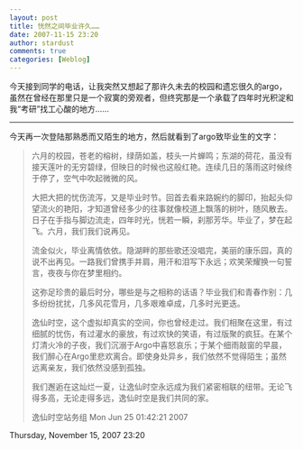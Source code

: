 ```yaml
---
layout: post
title: 恍然之间毕业许久……
date: 2007-11-15 23:20
author: stardust
comments: true
categories: [Weblog]
---
```

今天接到同学的电话，让我突然又想起了那许久未去的校园和遗忘很久的argo，虽然在曾经在那里只是一个寂寞的旁观者，但终究那是一个承载了四年时光积淀和我“考研”找工心酸的地方……

<hr />

今天再一次登陆那熟悉而又陌生的地方，然后就看到了argo致毕业生的文字：
<blockquote>六月的校园，苍老的榕树，绿荫如盖，枝头一片蝉鸣；东湖的荷花，虽没有接天莲叶的无穷碧绿，但映日的时候也这般红艳。连续几日的落雨这时候终于停了，空气中吹起微微的风。

大把大把的忧伤流泻，又是毕业时节。回首去看来路婉约的脚印，抬起头仰望流火的艳阳，才知道曾经多少的往事就像校道上飘落的树叶，随风散去。日子在手指与脚边流走，四年时光，恍若一瞬，刹那芳华。毕业了，梦在起飞。六月，我们我们说再见。

流金似火，毕业离情依依。隐湖畔的那些歌还没唱完，美丽的康乐园，真的说不出再见。一路我们曾携手并肩，用汗和泪写下永远；欢笑荣耀换一句誓言，夜夜与你在梦里相约。

这弥足珍贵的最后时分，哪些是与之相称的话语？毕业我们和青春作别：几多纷纷扰扰，几多风花雪月，几多艰难卓成，几多时光更迭。

逸仙时空，这个虚拟却真实的空间，你也曾经走过。我们相聚在这里，有过细腻的忧伤，有过灌水的豪放，有过欢快的笑语，有过版聚的疯狂。在某个灯清火冷的子夜，我们沉溺于Argo中喜怒哀乐；于某个细雨敲窗的早晨，我们醉心在Argo里悲欢离合。即使身处异乡，我们依然不觉得陌生；虽然远离亲友，我们依然没感到孤独。

我们邂逅在这灿烂一夏，让逸仙时空永远成为我们紧密相联的纽带。无论飞得多高，无论走得多远，逸仙时空是我们共同的家。

逸仙时空站务组 Mon Jun 25 01:42:21 2007</blockquote>
Thursday, November 15, 2007 23:20
